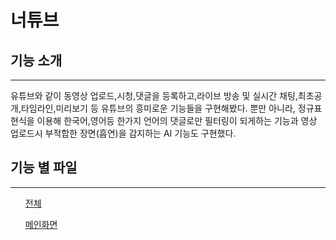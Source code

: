 # 너튜브


## 기능 소개
---
유튜브와 같이 동영상 업로드,시청,댓글을 등록하고,라이브 방송 및 실시간 채팅,최초공개,타임라인,미리보기 등 유튜브의 흥미로운 기능들을 구현해봤다.
뿐만 아니라, 정규표현식을 이용해 한국어,영어등 한가지 언어의 댓글로만 필터링이 되게하는 기능과 영상 업로드시 부적합한 장면(흡연)을 감지하는 AI 기능도 구현했다.

## 기능 별 파일
---
<ul>
  <a href="https://github.com/DalioKim/nuTube_adndroid/tree/master">전체</a>
  
  
  <a href="https://github.com/DalioKim/nuTube_adndroid/blob/master/app/src/main/java/com/example/youtube/VideoActivity.java">메인화면</a>
  
  
 </ul>
